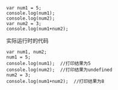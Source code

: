     var num1 = 5;
    console.log(num1);
    console.log(num2);
    var num2 = 3;
    console.log(num1+num2);

实际运行时的代码

    var num1, num2;
    num1 = 5;
    console.log(num1);  //打印结果为5
    console.log(num2);  //打印结果为undefined
    num2 = 3;
    console.log(num1+num2);  //打印结果为8
